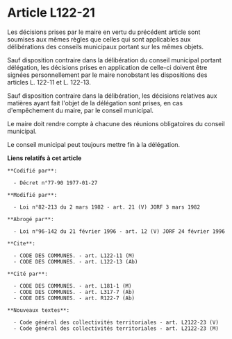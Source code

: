 # Article L122-21

Les décisions prises par le maire en vertu du précédent article sont soumises aux mêmes règles que celles qui sont
applicables aux délibérations des conseils municipaux portant sur les mêmes objets.

Sauf disposition contraire dans la délibération du conseil municipal portant délégation, les décisions prises en application
de celle-ci doivent être signées personnellement par le maire nonobstant les dispositions des articles L. 122-11 et L.
122-13.

Sauf disposition contraire dans la délibération, les décisions relatives aux matières ayant fait l'objet de la délégation
sont prises, en cas d'empêchement du maire, par le conseil municipal.

Le maire doit rendre compte à chacune des réunions obligatoires du conseil municipal.

Le conseil municipal peut toujours mettre fin à la délégation.

**Liens relatifs à cet article**

	**Codifié par**:

	  - Décret n°77-90 1977-01-27

	**Modifié par**:

	  - Loi n°82-213 du 2 mars 1982 - art. 21 (V) JORF 3 mars 1982

	**Abrogé par**:

	  - Loi n°96-142 du 21 février 1996 - art. 12 (V) JORF 24 février 1996

	**Cite**:

	  - CODE DES COMMUNES. - art. L122-11 (M)
	  - CODE DES COMMUNES. - art. L122-13 (Ab)

	**Cité par**:

	  - CODE DES COMMUNES. - art. L181-1 (M)
	  - CODE DES COMMUNES. - art. L317-7 (Ab)
	  - CODE DES COMMUNES. - art. R122-7 (Ab)

	**Nouveaux textes**:

	  - Code général des collectivités territoriales - art. L2122-23 (V)
	  - Code général des collectivités territoriales - art. L2122-23 (M)

